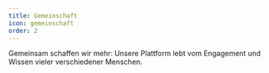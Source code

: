 ```yaml
---
title: Gemeinschaft
icon: gemeinschaft
order: 2
---
```

Gemeinsam schaffen wir mehr: Unsere Plattform lebt vom Engagement und Wissen vieler verschiedener Menschen.
